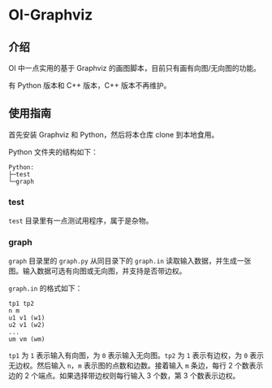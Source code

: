 # OI-Graphviz

## 介绍

OI 中一点实用的基于 Graphviz 的画图脚本，目前只有画有向图/无向图的功能。

有 Python 版本和 C++ 版本，C++ 版本不再维护。

## 使用指南

首先安装 Graphviz 和 Python，然后将本仓库 clone 到本地食用。

Python 文件夹的结构如下：

```text
Python:
├─test
└─graph
```

### test

`test` 目录里有一点测试用程序，属于是杂物。

### graph

`graph` 目录里的 `graph.py` 从同目录下的 `graph.in` 读取输入数据，并生成一张图。输入数据可选有向图或无向图，并支持是否带边权。

`graph.in` 的格式如下：

```text
tp1 tp2
n m
u1 v1 (w1)
u2 v1 (w2)
...
um vm (wm)
```

`tp1` 为 `1` 表示输入有向图，为 `0` 表示输入无向图。`tp2` 为 `1` 表示有边权，为 `0` 表示无边权。然后输入 `n`，`m` 表示图的点数和边数。接着输入 `m` 条边，每行 2 个数表示边的 2 个端点。如果选择带边权则每行输入 3 个数，第 3 个数表示边权。
